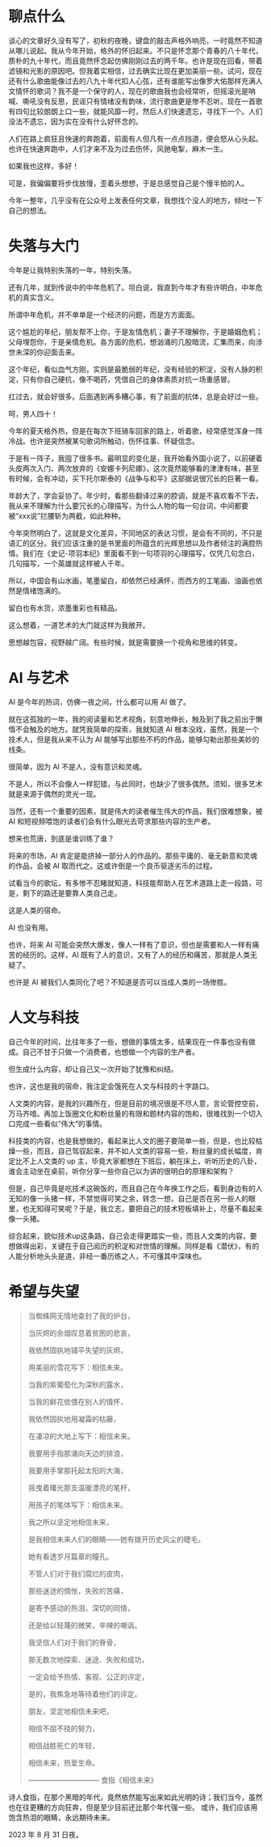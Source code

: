 # 聊点什么


谈心的文章好久没有写了，初秋的夜晚，键盘的敲击声格外响亮，一时竟然不知道从哪儿说起。我从今年开始，格外的怀旧起来。不只是怀念那个青春的八十年代，质朴的九十年代，而且竟然怀念起仿佛刚刚过去的两千年。也许是现在回看，带着滤镜和光影的原因吧。但我着实相信，过去确实比现在更加美丽一些。试问，现在还有什么歌曲能像过去的八九十年代扣人心弦，还有谁能写出像罗大佑那样充满人文情怀的歌词？我不是一个保守的人，现在的歌曲我也会经常听，但摇滚光是呐喊、嘶吼没有反思，民谣只有情绪没有韵味，流行歌曲更是惨不忍听。现在一首歌有四句比较朗朗上口一些，就能风靡一时，然后人们快速遗忘，寻找下一个。人们没法不遗忘，因为实在没有什么好怀念的。

人们在路上疯狂且快速的奔跑着，前面有人但凡有一点点挡道，便会怒从心头起。也许在快速奔跑中，人们才来不及为过去伤怀，风驰电掣，麻木一生。

如果我也这样，多好！

可是，我偏偏要将步伐放慢，歪着头想想，于是总感觉自己是个慢半拍的人。

今年一整年，几乎没有在公众号上发表任何文章，我想找个没人的地方，倾吐一下自己的想法。


# 失落与大门

今年是让我特别失落的一年，特别失落。

还有几年，就到传说中的中年危机了。坦白说，我直到今年才有些许明白，中年危机的真实含义。

所谓中年危机，并不单单是一个经济的问题，而是方方面面。

这个尴尬的年纪，朋友帮不上你，于是友情危机；妻子不理解你，于是婚姻危机；父母埋怨你，于是亲情危机。各方面的危机，想汹涌的几股暗流，汇集而来，向涉世未深的你迎面击来。

这个年纪，看似血气方刚，实则是最脆弱的年纪，没有经验的积淀，没有人脉的积淀，只有你自己硬抗，像不喝药，凭借自己的身体素质对抗一场重感冒。

扛过去，就会好很多。后面遇到再多糟心事，有了前面的抗体，总是会好过一些。

呵，男人四十！

今年的夏天格外热，但是在每次下班骑车回家的路上，听着歌，经常感觉浑身一阵冷战。也许是突然被某句歌词所触动，伤怀往事、怀疑信念。

于是有一阵子，我囤了很多书。最明显的变化是，我开始看外国小说了，以前硬着头皮两次入门、两次放弃的《安娜卡列尼娜》，这次竟然能够看的津津有味，甚至有时候，会有冲动，买下托尔斯泰的《战争与和平》这部据说很冗长的巨著一看。

年龄大了，学会妥协了。年少时，看那些翻译过来的腔调，就是不喜欢看不下去，我从来不理解为什么要冗长的心理描写，为什么人物的每一句台词，中间都要被“xxx说”拦腰斩为两截，如此种种。

今年突然明白了，这就是文化差异，不同地区的表达习惯，是会有不同的，不只是语汇的区分。我们应该注重的是书里面的所蕴含的光辉思想以及作者倾注的满腔热情。我们在《史记-项羽本纪》里面看不到一句项羽的心理描写，仅凭几句念白，几句描写，一个英雄就这样被人千年。

所以，中国会有山水画，笔墨留白，却依然已经满怀，而西方的工笔画、油画也依然是情绪饱满的。

留白也有水货，浓墨重彩也有精品。

这么想着，一道艺术的大门就这样为我敞开。

思想越包容，视野越广阔。有些时候，就是需要换一个视角和思维的转变。


# AI 与艺术

AI 是今年的热词，仿佛一夜之间，什么都可以用 AI 做了。

就在这孤独的一年，我的阅读量和艺术视角，刻意地伸长，触及到了我之前出于懒惰不会触及的地方。就凭我简单的探索，我就知道 AI 根本没戏，虽然，我是一个技术人，但是我从来不认为 AI 能够写出那些不朽的作品，能够勾勒出那些美妙的线条。

很简单，因为 AI 不是人，没有意识和灵魂。

不是人，所以不会像人一样犯错，与此同时，也缺少了很多偶然。须知，很多艺术就是来源于偶然的灵光一现。

当然，还有一个重要的因素，就是伟大的读者催生伟大的作品，我们很难想象，被 AI 和短视频喂饱的读者们会有什么眼光去苛求那些内容的生产者。

想来也荒唐，到底是谁训练了谁？

将来的市场，AI 肯定是能挤掉一部分人的作品的。那些平庸的、毫无新意和灵魂的作品，会被 AI 取而代之。这或许倒是一个良币驱逐劣币的过程。

试看当今的歌坛，有多惨不忍睹就知道，科技能帮助人在艺术道路上走一段路，可是，剩下的路还是要靠人类自己走。

这是人类的宿命。

AI 也没有用。

也许，将来 AI 可能会突然大爆发，像人一样有了意识，但也是需要和人一样有痛苦的经历的。这样，AI 既有了人的意识，又有了人的经历和痛苦，那就是人类无疑了。

也许是 AI 被我们人类同化了吧？不知道是否可以当成人类的一场惨胜。


# 人文与科技

自己今年的时间，比往年多了一些，想做的事情太多，结果现在一件事也没有做成。自己不甘于只做一个消费者，也想做一个内容的生产者。

但生成什么内容，却让自己又一次开始了犹豫和纠结。

也许，这也是我的宿命，我注定会饿死在人文与科技的十字路口。

人文类的内容，是我的兴趣所在，但是目前的境况很是不尽人意，言论管控空前，万马齐喑。再加上饭圈文化和粉丝量的有限和题材内容的饱和，很难找到一个切入口完成一些看似“伟大”的事情。

科技类的内容，也是我想做的，看起来比人文的圈子要简单一些，但是，也比较枯燥一些，而且，自己驾驭起来，并不如人文类的容易一些，粉丝量的成长幅度，肯定比不上人文类的 up 主，毕竟大家都想在下班后，躺在床上，听听历史的八卦，谁会主动坐在桌前，听你分享一些你自己以为讲的很明白的原理和架构？

但是，自己毕竟是吃技术这碗饭的，而且自己在今年换工作之后，看到身边有的人无知的像一头猪一样，不禁觉得可笑之余，转念一想，自己是否在另一些人的眼里，也无知得可笑呢？于是，我立志，要把自己的技术短板填补上，尽量不看起来像一头猪。

综合起来，貌似技术up这条路，自己会走得更踏实一些，而且人文类的内容，要想做得出彩，关键在于自己阅历的积淀和对世情的理解。同样是看《潜伏》，有的人能分析地头头是道，非经一番历练之人，不可懂其中深味也。


# 希望与失望

> 当蜘蛛网无情地查封了我的炉台，
> 
> 当灰烬的余烟叹息着贫困的悲哀，
> 
> 我依然固执地铺平失望的灰烬，
> 
> 用美丽的雪花写下：相信未来。
> 
> 当我的紫葡萄化为深秋的露水，
> 
> 当我的鲜花依偎在别人的情怀，
> 
> 我依然固执地用凝霜的枯藤，
> 
> 在凄凉的大地上写下：相信未来。
> 
> 我要用手指那涌向天边的排浪，
> 
> 我要用手掌那托起太阳的大海，
> 
> 摇曳着曙光那支温暖漂亮的笔杆，
> 
> 用孩子的笔体写下：相信未来。
> 
> 我之所以坚定地相信未来，
> 
> 是我相信未来人们的眼睛——她有拨开历史风尘的睫毛，
> 
> 她有看透岁月篇章的瞳孔。
> 
> 不管人们对于我们腐烂的皮肉，
> 
> 那些迷途的惆怅，失败的苦痛，
> 
> 是寄予感动的热泪，深切的同情，
> 
> 还是给以轻蔑的微笑，辛辣的嘲讽。
> 
> 我坚信人们对于我们的脊骨，
> 
> 那无数次地探索、迷途、失败和成功，
> 
> 一定会给予热情、客观、公正的评定，
> 
> 是的，我焦急地等待着他们的评定。
> 
> 朋友，坚定地相信未来吧，
> 
> 相信不屈不挠的努力，
> 
> 相信战胜死亡的年轻，
> 
> 相信未来，热爱生命。
> 
> —————————— 食指《相信未来》

诗人食指，在那个黑暗的年代，竟然依然能写出来如此光明的诗；我们当今，虽然也在往更糟的方向狂奔，但是至少目前还比那个年代强一些。
或许，我们应该用饱含热泪的眼睛，永远期待未来。

2023 年 8 月 31 日夜。
